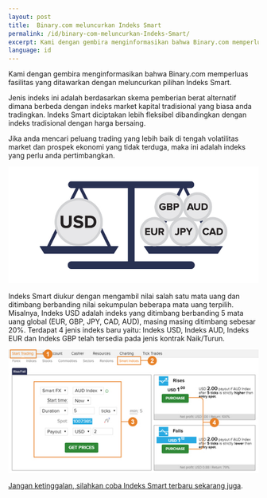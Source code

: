 ```yaml
---
layout: post
title:  Binary.com meluncurkan Indeks Smart
permalink: /id/binary-com-meluncurkan-Indeks-Smart/
excerpt: Kami dengan gembira menginformasikan bahwa Binary.com memperluas fasilitas yang ditawarkan dengan meluncurkan pilihan Indeks Smart.
language: id
---
```


Kami dengan gembira menginformasikan bahwa Binary.com memperluas fasilitas yang ditawarkan dengan meluncurkan pilihan Indeks Smart.

Jenis indeks ini adalah berdasarkan skema pemberian berat alternatif dimana berbeda dengan indeks market kapital tradisional yang biasa anda tradingkan. Indeks Smart diciptakan lebih fleksibel dibandingkan dengan indeks tradisional dengan harga bersaing.

Jika anda mencari peluang trading yang lebih baik di tengah volatilitas market dan prospek ekonomi yang tidak terduga, maka ini adalah indeks yang perlu anda pertimbangkan.

[![](/post_images/6814221_orig.jpg)](https://www.binary.com/c/trade.cgi?market=smarties&time=5t&form_name=risefall&expiry_&amount_&H=S0P&currency=USD&underlying_symbol=WLDAUD&amount=2&date_&&l=ID?utm_medium=social&utm_source=blog&utm_content=whatsnew)

Indeks Smart diukur dengan mengambil nilai salah satu mata uang dan ditimbang berbanding nilai sekumpulan beberapa mata uang terpilih. Misalnya, Indeks USD adalah indeks yang ditimbang berbanding 5 mata uang global (EUR, GBP, JPY, CAD, AUD), masing masing ditimbang sebesar 20%. Terdapat 4 jenis indeks baru yaitu: Indeks USD, Indeks AUD, Indeks EUR dan Indeks GBP telah tersedia pada jenis kontrak Naik/Turun.

[![](/post_images/2049047.jpg)](https://www.binary.com/c/trade.cgi?market=smarties&time=5t&form_name=risefall&expiry_&amount_&H=S0P&currency=USD&underlying_symbol=WLDAUD&amount=2&date_&&l=ID?utm_medium=social&utm_source=blog&utm_content=whatsnew)

[Jangan ketinggalan, silahkan coba Indeks Smart terbaru sekarang juga](https://www.binary.com/c/trade.cgi?market=smarties&time=5t&form_name=risefall&expiry_&amount_&H=S0P&currency=USD&underlying_symbol=WLDAUD&amount=2&date_&&l=ID?utm_medium=social&utm_source=blog&utm_content=whatsnew).
